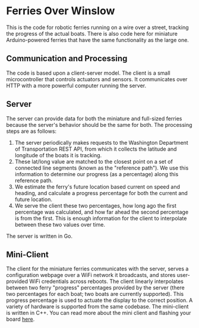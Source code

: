 # Ferries Over Winslow
This is the code for robotic ferries running on a wire over a street, tracking the progress of the actual boats. There is also code here for miniature Arduino-powered ferries that have the same functionality as the large one.
## Communication and Processing
The code is based upon a client-server model. The client is a small microcontroller that controls actuators and sensors. It communicates over HTTP with a more powerful computer running the server.
## Server
The server can provide data for both the miniature and full-sized ferries because the server's behavior should be the same for both. The processing steps are as follows:
 1. The server periodically makes requests to the Washington Department of Transportation REST API, from which it collects the latitude and longitude of the boats it is tracking.
 2. These lat/long value are matched to the closest point on a set of connected line segments (known as the "reference path"). We use this information to determine our progress (as a percentage) along this reference path.
 3. We estimate the ferry's future location based current on speed and heading, and calculate a progress percentage for both the current and future location.
 4. We serve the client these two percentages, how long ago the first percentage was calculated, and how far ahead the second percentage is from the first. This is enough information for the client to interpolate between these two values over time.

The server is written in Go.
## Mini-Client
The client for the miniature ferries communicates with the server, serves a configuration webpage over a WiFi network it broadcasts, and stores user-provided WiFi credentials across reboots. The client linearly interpolates between two ferry "progress" percentages provided by the server (there two percentages for each boat; two boats are currently supported). This progress percentage is used to actuate the display to the correct position. A variety of hardware is supported from the same codebase. The mini-client is written in C++. You can read more about the mini client and flashing your board [here](https://github.com/pietroglyph/fow/tree/master/fow-mini).
